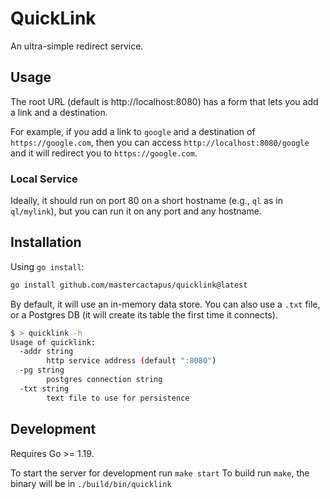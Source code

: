 # QuickLink

An ultra-simple redirect service.

## Usage

The root URL (default is http://localhost:8080) has a form that lets you add a link and a destination.

For example, if you add a link to `google` and a destination of `https://google.com`, then you can access `http://localhost:8080/google` and it will redirect you to `https://google.com`.

### Local Service

Ideally, it should run on port 80 on a short hostname (e.g., `ql` as in `ql/mylink`), but you can run it on any port and any hostname.

## Installation

Using `go install`:

```bash
go install github.com/mastercactapus/quicklink@latest
```

By default, it will use an in-memory data store. You can also use a `.txt` file, or a Postgres DB (it will create its table the first time it connects).

```bash
$ > quicklink -h
Usage of quicklink:
  -addr string
    	http service address (default ":8080")
  -pg string
    	postgres connection string
  -txt string
    	text file to use for persistence
```

## Development

Requires Go >= 1.19.

To start the server for development run `make start`
To build run `make`, the binary will be in `./build/bin/quicklink`
